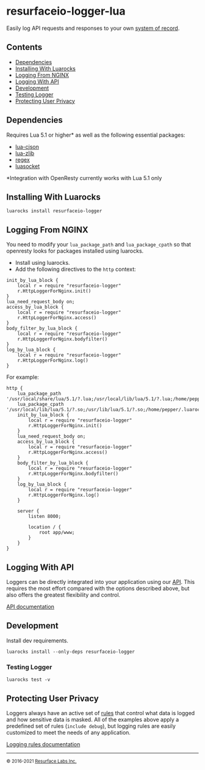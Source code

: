 # resurfaceio-logger-lua
Easily log API requests and responses to your own <a href="https://resurface.io">system of record</a>.

## Contents

<ul>
<li><a href="#dependencies">Dependencies</a></li>
<li><a href="#installing_with_luarocks">Installing With Luarocks</a></li>
<li><a href="#logging_from_nginx">Logging From NGINX</a></li>
<li><a href="#logging_with_api">Logging With API</a></li>
<li><a href="#development">Development</a></li>
<li><a href="#tests">Testing Logger</a></li>
<li><a href="#privacy">Protecting User Privacy</a></li>
</ul>

<a name="dependencies"/>

## Dependencies
Requires Lua 5.1 or higher* as well as the following essential packages:
- [lua-cjson](https://www.kyne.com.au/~mark/software/lua-cjson.php)
- [lua-zlib](https://github.com/brimworks/lua-zlib)
- [regex](https://github.com/mah0x211/lua-regex)
- [luasocket](https://github.com/diegonehab/luasocket)

\*Integration with OpenResty currently works with Lua 5.1 only

<a name="installing_with_luarocks"/>

## Installing With Luarocks

```
luarocks install resurfaceio-logger
```

<a name="logging_from_nginx"/>

## Logging From NGINX
You need to modify your `lua_package_path` and `lua_package_cpath` so that openresty looks for packages installed using luarocks.

- Install using luarocks.
- Add the following directives to the `http` context:

```
init_by_lua_block {
    local r = require "resurfaceio-logger"
    r.HttpLoggerForNginx.init()
}
lua_need_request_body on;
access_by_lua_block {
    local r = require "resurfaceio-logger"
    r.HttpLoggerForNginx.access()
}
body_filter_by_lua_block {
    local r = require "resurfaceio-logger"
    r.HttpLoggerForNginx.bodyfilter()
}
log_by_lua_block {
    local r = require "resurfaceio-logger"
    r.HttpLoggerForNginx.log()
}
```

For example:

```
http {
    lua_package_path '/usr/local/share/lua/5.1/?.lua;/usr/local/lib/lua/5.1/?.lua;/home/pepper/.luarocks/share/lua/5.1/?.lua;'
    lua_package_cpath '/usr/local/lib/lua/5.1/?.so;/usr/lib/lua/5.1/?.so;/home/pepper/.luarocks/lib/lua/5.1/?.so;'
    init_by_lua_block {
        local r = require "resurfaceio-logger"
        r.HttpLoggerForNginx.init()
    }
    lua_need_request_body on;
    access_by_lua_block {
        local r = require "resurfaceio-logger"
        r.HttpLoggerForNginx.access()
    }
    body_filter_by_lua_block {
        local r = require "resurfaceio-logger"
        r.HttpLoggerForNginx.bodyfilter()
    }
    log_by_lua_block {
        local r = require "resurfaceio-logger"
        r.HttpLoggerForNginx.log()
    }
    
    server {
        listen 8000;
        
        location / {
            root app/www;
        }
    }
}
```
<a name="logging_with_api"/>

## Logging With API

Loggers can be directly integrated into your application using our [API](API.md). This requires the most effort compared with
the options described above, but also offers the greatest flexibility and control.

[API documentation](API.md)

<a name="development"/>

## Development
Install dev requirements.

```
luarocks install --only-deps resurfaceio-logger
```

<a name="tests"/>

### Testing Logger

```
luarocks test -v
```

<a name="privacy"/>

## Protecting User Privacy

Loggers always have an active set of <a href="https://resurface.io/rules.html">rules</a> that control what data is logged
and how sensitive data is masked. All of the examples above apply a predefined set of rules (`include debug`),
but logging rules are easily customized to meet the needs of any application.

<a href="https://resurface.io/rules.html">Logging rules documentation</a>

---
<small>&copy; 2016-2021 <a href="https://resurface.io">Resurface Labs Inc.</a></small>
